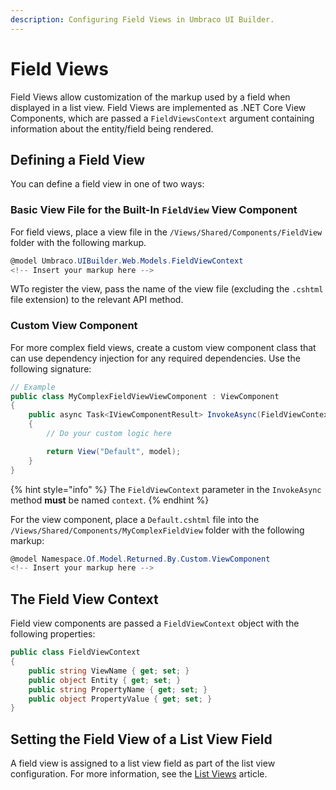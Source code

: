 ```yaml
---
description: Configuring Field Views in Umbraco UI Builder.
---
```


# Field Views

Field Views allow customization of the markup used by a field when displayed in a list view. Field Views are implemented as .NET Core View Components, which are passed a `FieldViewsContext` argument containing information about the entity/field being rendered.

## Defining a Field View

You can define a field view in one of two ways:

### Basic View File for the Built-In `FieldView` View Component

For field views, place a view file in the `/Views/Shared/Components/FieldView` folder with the following markup.

````csharp
@model Umbraco.UIBuilder.Web.Models.FieldViewContext
<!-- Insert your markup here -->
````

WTo register the view, pass the name of the view file (excluding the `.cshtml` file extension) to the relevant API method.

### Custom View Component

For more complex field views, create a custom view component class that can use dependency injection for any required dependencies. Use the following signature:

````csharp
// Example
public class MyComplexFieldViewViewComponent : ViewComponent
{
    public async Task<IViewComponentResult> InvokeAsync(FieldViewContext context)
    {
        // Do your custom logic here

        return View("Default", model);
    }
}
````

{% hint style="info" %}
The `FieldViewContext` parameter in the `InvokeAsync` method **must** be named `context`.
{% endhint %}

For the view component, place a `Default.cshtml` file into the `/Views/Shared/Components/MyComplexFieldView` folder with the following markup:

````csharp
@model Namespace.Of.Model.Returned.By.Custom.ViewComponent
<!-- Insert your markup here -->
````

## The Field View Context

Field view components are passed a `FieldViewContext` object with the following properties:

````csharp
public class FieldViewContext
{
    public string ViewName { get; set; }
    public object Entity { get; set; }
    public string PropertyName { get; set; }
    public object PropertyValue { get; set; }
}
````

## Setting the Field View of a List View Field

A field view is assigned to a list view field as part of the list view configuration. For more information, see the [List Views](list-views.md#setting-the-view-of-a-field) article.
